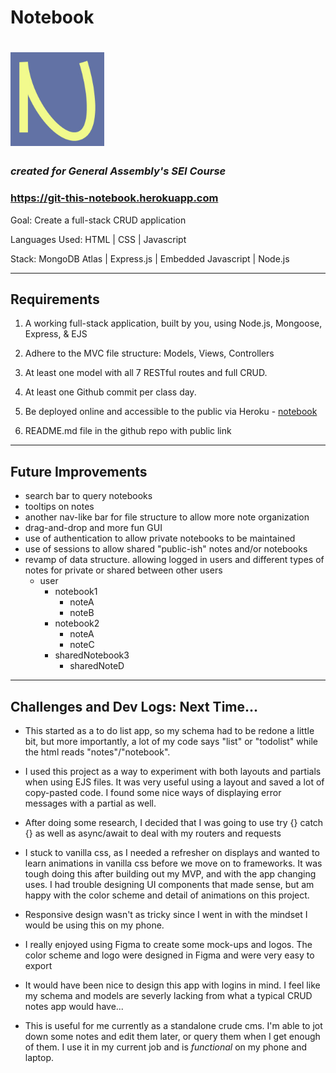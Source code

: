 # Notebook

# <img src="public/assets/logo.jpg" alt="logo.jpg" width="150" height="150" class="jop-noMdConv">

### *created for General Assembly's SEI Course*
### https://git-this-notebook.herokuapp.com 

Goal: Create a full-stack CRUD application

Languages Used: HTML | CSS | Javascript

Stack: MongoDB Atlas | Express.js | Embedded Javascript | Node.js

* * *

## Requirements

1.  A working full-stack application, built by you, using Node.js, Mongoose, Express, & EJS
    
2.  Adhere to the MVC file structure: Models, Views, Controllers
    
3.  At least one model with all 7 RESTful routes and full CRUD.
    
4.  At least one Github commit per class day.
    
5.  Be deployed online and accessible to the public via Heroku - [notebook](https://git-this-notebook.herokuapp.com/)
    
6.  README.md file in the github repo with public link

* * *

## Future Improvements

- search bar to query notebooks
- tooltips on notes
- another nav-like bar for file structure to allow more note organization
- drag-and-drop and more fun GUI
- use of authentication to allow private notebooks to be maintained
- use of sessions to allow shared "public-ish" notes and/or notebooks
- revamp of data structure. allowing logged in users and different types of notes for private or shared between other users
    - user
        - notebook1
            - noteA
            - noteB
        - notebook2
            - noteA
            - noteC
        - sharedNotebook3
            - sharedNoteD

* * *

## Challenges and Dev Logs: Next Time...

- This started as a to do list app, so my schema had to be redone a little bit, but more importantly, a lot of my code says "list" or "todolist" while the html reads "notes"/"notebook".
    
- I used this project as a way to experiment with both layouts and partials when using EJS files. It was very useful using a layout and saved a lot of copy-pasted code. I found some nice ways of displaying error messages with a partial as well.
    
- After doing some research, I decided that I was going to use try {} catch {} as well as async/await to deal with my routers and requests
    
- I stuck to vanilla css, as I needed a refresher on displays and wanted to learn animations in vanilla css before we move on to frameworks. It was tough doing this after building out my MVP, and with the app changing uses. I had trouble designing UI components that made sense, but am happy with the color scheme and detail of animations on this project.
    
- Responsive design wasn't as tricky since I went in with the mindset I would be using this on my phone.
    
- I really enjoyed using Figma to create some mock-ups and logos. The color scheme and logo were designed in Figma and were very easy to export
    
- It would have been nice to design this app with logins in mind. I feel like my schema and models are severly lacking from what a typical CRUD notes app would have...
    
- This is useful for me currently as a standalone crude cms. I'm able to jot down some notes and edit them later, or query them when I get enough of them. I use it in my current job and is *functional* on my phone and laptop.
